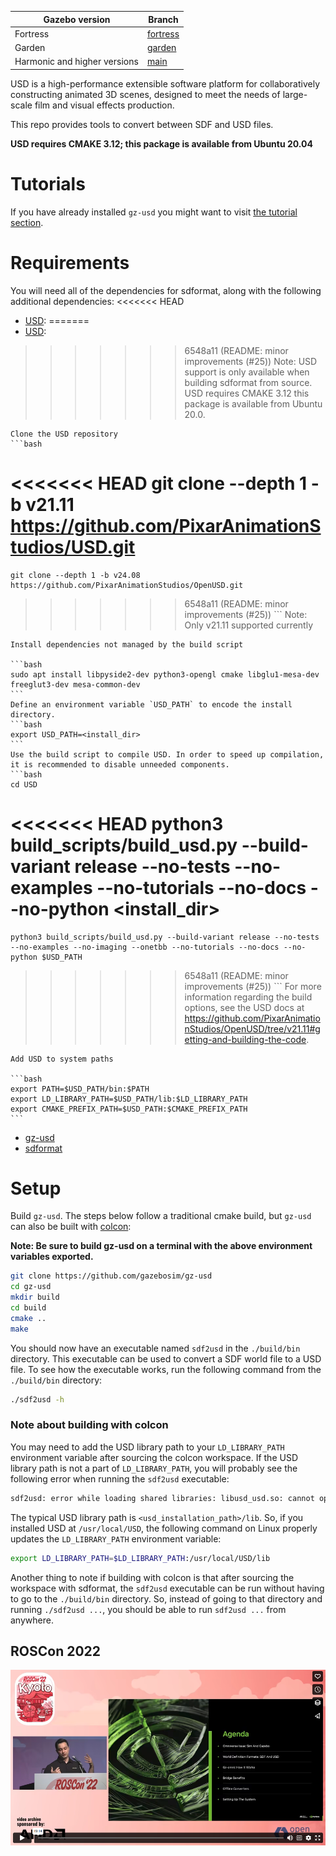 Gazebo version | Branch
-- | --
Fortress | [fortress](https://github.com/gazebosim/gz-usd/tree/fortress) |
Garden | [garden](https://github.com/gazebosim/gz-usd/tree/garden) |
Harmonic and higher versions | [main](https://github.com/gazebosim/gz-usd) |

USD is a high-performance extensible software platform for collaboratively constructing animated 3D
scenes, designed to meet the needs of large-scale film and visual effects production.

This repo provides tools to convert between SDF and USD files.

**USD requires CMAKE 3.12; this package is available from Ubuntu 20.04**

# Tutorials

If you have already installed `gz-usd` you might want to visit [the tutorial section](./tutorials/README.md).

# Requirements

You will need all of the dependencies for sdformat, along with the following additional dependencies:
<<<<<<< HEAD
* [USD](https://github.com/PixarAnimationStudios/USD/tree/v21.11#getting-and-building-the-code):
=======
* [USD](https://github.com/PixarAnimationStudios/OpenUSD/tree/v24.08#getting-and-building-the-code):
>>>>>>> 6548a11 (README: minor improvements (#25))
    Note: USD support is only available when building sdformat from source. USD requires CMAKE 3.12 this package is available from Ubuntu 20.0.

    Clone the USD repository
    ```bash
<<<<<<< HEAD
    git clone --depth 1 -b v21.11 https://github.com/PixarAnimationStudios/USD.git
=======
    git clone --depth 1 -b v24.08 https://github.com/PixarAnimationStudios/OpenUSD.git
>>>>>>> 6548a11 (README: minor improvements (#25))
    ```
    Note: Only v21.11 supported currently

    Install dependencies not managed by the build script

    ```bash
    sudo apt install libpyside2-dev python3-opengl cmake libglu1-mesa-dev freeglut3-dev mesa-common-dev
    ```
    Define an environment variable `USD_PATH` to encode the install directory.
    ```bash
    export USD_PATH=<install_dir>
    ```
    Use the build script to compile USD. In order to speed up compilation, it is recommended to disable unneeded components.
    ```bash
    cd USD
<<<<<<< HEAD
    python3 build_scripts/build_usd.py --build-variant release --no-tests --no-examples --no-tutorials --no-docs --no-python <install_dir>
=======
    python3 build_scripts/build_usd.py --build-variant release --no-tests --no-examples --no-imaging --onetbb --no-tutorials --no-docs --no-python $USD_PATH
>>>>>>> 6548a11 (README: minor improvements (#25))
    ```
    For more information regarding the build options, see the USD docs at https://github.com/PixarAnimationStudios/OpenUSD/tree/v21.11#getting-and-building-the-code.

    Add USD to system paths

    ```bash
    export PATH=$USD_PATH/bin:$PATH
    export LD_LIBRARY_PATH=$USD_PATH/lib:$LD_LIBRARY_PATH
    export CMAKE_PREFIX_PATH=$USD_PATH:$CMAKE_PREFIX_PATH
    ```
* [gz-usd](https://github.com/gazebosim/gz-usd)
* [sdformat](https://github.com/gazebosim/sdformat)

# Setup

Build `gz-usd`. The steps below follow a traditional cmake build, but `gz-usd`
can also be built with [colcon](https://colcon.readthedocs.io/en/released/index.html):

**Note: Be sure to build gz-usd on a terminal with the above environment variables exported.**

```bash
git clone https://github.com/gazebosim/gz-usd
cd gz-usd
mkdir build
cd build
cmake ..
make
```

You should now have an executable named `sdf2usd` in the `./build/bin` directory.
This executable can be used to convert a SDF world file to a USD file.
To see how the executable works, run the following command from the `./build/bin` directory:
```bash
./sdf2usd -h
```


### Note about building with colcon

You may need to add the USD library path to your `LD_LIBRARY_PATH` environment variable after sourcing the colcon workspace.
If the USD library path is not a part of `LD_LIBRARY_PATH`, you will probably see the following error when running the `sdf2usd` executable:

```bash
sdf2usd: error while loading shared libraries: libusd_usd.so: cannot open shared object file: No such file or directory
```

The typical USD library path is `<usd_installation_path>/lib`.
So, if you installed USD at `/usr/local/USD`, the following command on Linux properly updates the `LD_LIBRARY_PATH` environment variable:
```bash
export LD_LIBRARY_PATH=$LD_LIBRARY_PATH:/usr/local/USD/lib
```

Another thing to note if building with colcon is that after sourcing the workspace with sdformat,
the `sdf2usd` executable can be run without having to go to the `./build/bin` directory.
So, instead of going to that directory and running `./sdf2usd ...`, you should be able to run `sdf2usd ...` from anywhere.

## ROSCon 2022

[![](img/video_img.png)](https://vimeo.com/767140085)
